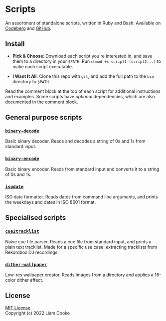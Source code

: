 # Scripts
An assortment of standalone scripts,
written in Ruby and Bash.
Available on [Codeberg](https://codeberg.org/ljc/scripts)
and [GitHub](https://github.com/ljcooke/scripts).

## Install
- **Pick & Choose**:
  Download each script you're interested in,
  and save them to a directory in your `$PATH`.
  Run `chmod +x script1 [script2...]` to make each script executable.

- **I Want It All**:
  Clone this repo with `git`,
  and add the full path to the `bin` directory to `$PATH`.

Read the comment block at the top of each script
for additional instructions and examples.
Some scripts have *optional* dependencies,
which are also documented in the comment block.

## General purpose scripts
### [`binary-decode`](bin/binary-decode)
Basic binary decoder. Reads and decodes
a string of 0s and 1s from standard input.

### [`binary-encode`](bin/binary-encode)
Basic binary encoder. Reads from standard input
and converts it to a string of 0s and 1s.

### [`isodate`](bin/isodate)
ISO date formatter. Reads dates from command line arguments,
and prints the weekdays and dates in ISO 8601 format.

## Specialised scripts
### [`cue2tracklist`](bin/cue2tracklist)
Naive cue file parser. Reads a cue file from standard input, and prints
a plain text tracklist. Made for a specific use case: extracting tracklists
from Rekordbox DJ recordings.

### [`dither-wallpaper`](bin/dither-wallpaper)
Low-res wallpaper creator. Reads images from a directory
and applies a 16-color dither effect.

## License
[MIT License](LICENSE)<br>
Copyright (c) 2022 Liam Cooke
